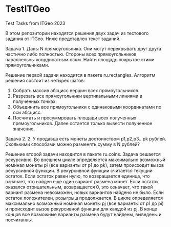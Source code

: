 # TestITGeo
Test Tasks from ITGeo 2023

В этом репозитории находятся решения двух задач из тестового задания от ITGeo.
Ниже представлен текст заданий.

Задача 1.
Даны N прямоугольника. Они могут перекрывать друг друга частично либо полностью. Стороны всех прямоугольников параллельны координатным осям. Найти площадь покрытое этими прямоугольниками.

Решение первой задачи находится в пакете ru.rectangles. Алгоритм решения состоит из четырех шагов:
1. Собрать массив абсцисс вершин всех прямоугольников.
2. Разрезать все прямоугольники вертикальными линиями в полученных точках.
3. Объединить все прямоугольники с одинаковыми координатами по оси абсцисс.
4. Посчитать и просуммровать площади всех полученных прямоугольников.
Далее остается только вывести полученное значение.

Задача 2.
2. У продавца есть монеты достоинством p1,p2,p3...pk рублей. Сколькими способами можно разменять сумму в N рублей?

Решение второй задачи находится в пакете ru.coins. Задача решается рекурсивно.
Во внешнем цикле определяется максимально возможный номинал монеты pi (все варианты от p1 до pk), затем происходит вызов рекурсивной функции.
В рекурсивной функции считается текущий остаток. Если остаток равен нулю, то возвращается единица, что означает, что найден еще один вариант размена монет. Если остаток оказался отрицательным, возвращается 0, это означает, что такой вариант размена невозможен, новых вариантов найдено не было.
Если остаток положителен, розыгрыш продолжается. В цикле определяется максимально возможный номинал монеты pj (все варианты от p1 до pi) и происходит вызов рекурсивной функции для каждой  из pj.
В конце концов все возможные варианты размена будут найдены, выведены и посчитанны.
